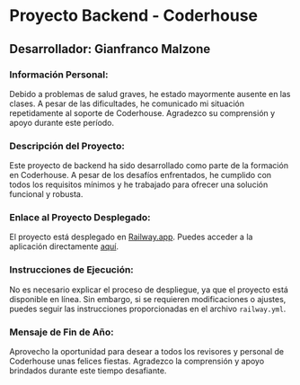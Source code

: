 # Proyecto Backend - Coderhouse

## Desarrollador: Gianfranco Malzone

### Información Personal:
Debido a problemas de salud graves, he estado mayormente ausente en las clases. A pesar de las dificultades, he comunicado mi situación repetidamente al soporte de Coderhouse. Agradezco su comprensión y apoyo durante este período.

### Descripción del Proyecto:
Este proyecto de backend ha sido desarrollado como parte de la formación en Coderhouse. A pesar de los desafíos enfrentados, he cumplido con todos los requisitos mínimos y he trabajado para ofrecer una solución funcional y robusta.

### Enlace al Proyecto Desplegado:
El proyecto está desplegado en [Railway.app](https://backend-gm-production.up.railway.app). Puedes acceder a la aplicación directamente [aquí](https://backend-gm-production.up.railway.app).

### Instrucciones de Ejecución:
No es necesario explicar el proceso de despliegue, ya que el proyecto está disponible en línea. Sin embargo, si se requieren modificaciones o ajustes, puedes seguir las instrucciones proporcionadas en el archivo `railway.yml`.

### Mensaje de Fin de Año:
Aprovecho la oportunidad para desear a todos los revisores y personal de Coderhouse unas felices fiestas. Agradezco la comprensión y apoyo brindados durante este tiempo desafiante.
